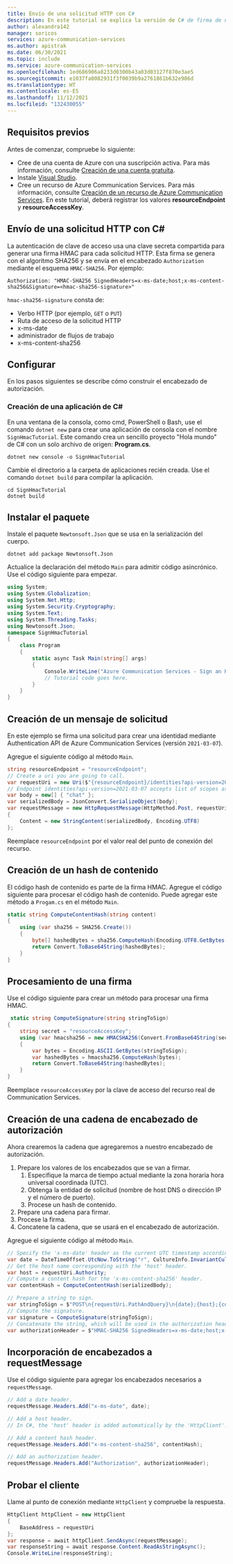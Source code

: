 ```yaml
---
title: Envío de una solicitud HTTP con C#
description: En este tutorial se explica la versión de C# de firma de una solicitud HTTP con una firma HMAC en Azure Communication Services.
author: alexandra142
manager: soricos
services: azure-communication-services
ms.author: apistrak
ms.date: 06/30/2021
ms.topic: include
ms.service: azure-communication-services
ms.openlocfilehash: 1ed686906a8233d0300b43a03d03127f870e3ae5
ms.sourcegitcommit: e1037fa0082931f3f0039b9a2761861b632e986d
ms.translationtype: HT
ms.contentlocale: es-ES
ms.lasthandoff: 11/12/2021
ms.locfileid: "132430055"
---
```

## <a name="prerequisites"></a>Requisitos previos

Antes de comenzar, compruebe lo siguiente:

- Cree de una cuenta de Azure con una suscripción activa. Para más información, consulte [Creación de una cuenta gratuita](https://azure.microsoft.com/free/?WT.mc_id=A261C142F).
- Instale [Visual Studio](https://visualstudio.microsoft.com/downloads/).
- Cree un recurso de Azure Communication Services. Para más información, consulte [Creación de un recurso de Azure Communication Services](../../quickstarts/create-communication-resource.md). En este tutorial, deberá registrar los valores **resourceEndpoint** y **resourceAccessKey**.

## <a name="sign-an-http-request-with-c"></a>Envío de una solicitud HTTP con C#

La autenticación de clave de acceso usa una clave secreta compartida para generar una firma HMAC para cada solicitud HTTP. Esta firma se genera con el algoritmo SHA256 y se envía en el encabezado `Authorization` mediante el esquema `HMAC-SHA256`. Por ejemplo:

```
Authorization: "HMAC-SHA256 SignedHeaders=x-ms-date;host;x-ms-content-sha256&Signature=<hmac-sha256-signature>"
```

`hmac-sha256-signature` consta de:

- Verbo HTTP (por ejemplo, `GET` o `PUT`)
- Ruta de acceso de la solicitud HTTP
- x-ms-date
- administrador de flujos de trabajo
- x-ms-content-sha256

## <a name="setup"></a>Configurar

En los pasos siguientes se describe cómo construir el encabezado de autorización.

### <a name="create-a-new-c-application"></a>Creación de una aplicación de C#

En una ventana de la consola, como cmd, PowerShell o Bash, use el comando `dotnet new` para crear una aplicación de consola con el nombre `SignHmacTutorial`. Este comando crea un sencillo proyecto "Hola mundo" de C# con un solo archivo de origen: **Program.cs**.

```console
dotnet new console -o SignHmacTutorial
```

Cambie el directorio a la carpeta de aplicaciones recién creada. Use el comando `dotnet build` para compilar la aplicación.

```console
cd SignHmacTutorial
dotnet build
```

## <a name="install-the-package"></a>Instalar el paquete

Instale el paquete `Newtonsoft.Json` que se usa en la serialización del cuerpo.

```console
dotnet add package Newtonsoft.Json
```

Actualice la declaración del método `Main` para admitir código asincrónico. Use el código siguiente para empezar.

```csharp
using System;
using System.Globalization;
using System.Net.Http;
using System.Security.Cryptography;
using System.Text;
using System.Threading.Tasks;
using Newtonsoft.Json;
namespace SignHmacTutorial
{
    class Program
    {
        static async Task Main(string[] args)
        {
            Console.WriteLine("Azure Communication Services - Sign an HTTP request Tutorial");
            // Tutorial code goes here.
        }
    }
}

```

## <a name="create-a-request-message"></a>Creación de un mensaje de solicitud

En este ejemplo se firma una solicitud para crear una identidad mediante Authentication API de Azure Communication Services (versión `2021-03-07`).

Agregue el siguiente código al método `Main`.

```csharp
string resourceEndpoint = "resourceEndpoint";
// Create a uri you are going to call.
var requestUri = new Uri($"{resourceEndpoint}/identities?api-version=2021-03-07");
// Endpoint identities?api-version=2021-03-07 accepts list of scopes as a body
var body = new[] { "chat" }; 
var serializedBody = JsonConvert.SerializeObject(body);
var requestMessage = new HttpRequestMessage(HttpMethod.Post, requestUri)
{
    Content = new StringContent(serializedBody, Encoding.UTF8)
};
```

Reemplace `resourceEndpoint` por el valor real del punto de conexión del recurso.

## <a name="create-a-content-hash"></a>Creación de un hash de contenido

El código hash de contenido es parte de la firma HMAC. Agregue el código siguiente para procesar el código hash de contenido. Puede agregar este método a `Progam.cs` en el método `Main`.

```csharp
static string ComputeContentHash(string content)
{
    using (var sha256 = SHA256.Create())
    {
        byte[] hashedBytes = sha256.ComputeHash(Encoding.UTF8.GetBytes(content));
        return Convert.ToBase64String(hashedBytes);
    }
}
```

## <a name="compute-a-signature"></a>Procesamiento de una firma

Use el código siguiente para crear un método para procesar una firma HMAC.

```csharp
 static string ComputeSignature(string stringToSign)
{
    string secret = "resourceAccessKey";
    using (var hmacsha256 = new HMACSHA256(Convert.FromBase64String(secret)))
    {
        var bytes = Encoding.ASCII.GetBytes(stringToSign);
        var hashedBytes = hmacsha256.ComputeHash(bytes);
        return Convert.ToBase64String(hashedBytes);
    }
}
```

Reemplace `resourceAccessKey` por la clave de acceso del recurso real de Communication Services.

## <a name="create-an-authorization-header-string"></a>Creación de una cadena de encabezado de autorización

Ahora crearemos la cadena que agregaremos a nuestro encabezado de autorización.

1. Prepare los valores de los encabezados que se van a firmar.
   1. Especifique la marca de tiempo actual mediante la zona horaria hora universal coordinada (UTC).
   1. Obtenga la entidad de solicitud (nombre de host DNS o dirección IP y el número de puerto).
   1. Procese un hash de contenido.
1. Prepare una cadena para firmar.
1. Procese la firma.
1. Concatene la cadena, que se usará en el encabezado de autorización.
 
Agregue el siguiente código al método `Main`.

```csharp
// Specify the 'x-ms-date' header as the current UTC timestamp according to the RFC1123 standard
var date = DateTimeOffset.UtcNow.ToString("r", CultureInfo.InvariantCulture);
// Get the host name corresponding with the 'host' header.
var host = requestUri.Authority;
// Compute a content hash for the 'x-ms-content-sha256' header.
var contentHash = ComputeContentHash(serializedBody);

// Prepare a string to sign.
var stringToSign = $"POST\n{requestUri.PathAndQuery}\n{date};{host};{contentHash}";
// Compute the signature.
var signature = ComputeSignature(stringToSign);
// Concatenate the string, which will be used in the authorization header.
var authorizationHeader = $"HMAC-SHA256 SignedHeaders=x-ms-date;host;x-ms-content-sha256&Signature={signature}";
```

## <a name="add-headers-to-requestmessage"></a>Incorporación de encabezados a requestMessage

Use el código siguiente para agregar los encabezados necesarios a `requestMessage`.

```csharp
// Add a date header.
requestMessage.Headers.Add("x-ms-date", date);

// Add a host header.
// In C#, the 'host' header is added automatically by the 'HttpClient'. However, this step may be required on other platforms such as Node.js.

// Add a content hash header.
requestMessage.Headers.Add("x-ms-content-sha256", contentHash);

// Add an authorization header.
requestMessage.Headers.Add("Authorization", authorizationHeader);
```

## <a name="test-the-client"></a>Probar el cliente

Llame al punto de conexión mediante `HttpClient` y compruebe la respuesta.

```csharp
HttpClient httpClient = new HttpClient
{
    BaseAddress = requestUri
};
var response = await httpClient.SendAsync(requestMessage);
var responseString = await response.Content.ReadAsStringAsync();
Console.WriteLine(responseString);
```
